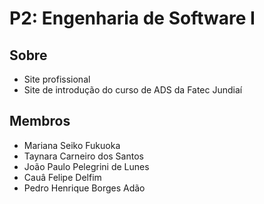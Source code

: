 # P2: Engenharia de Software I

## Sobre
- Site profissional
- Site de introdução do curso de ADS da Fatec Jundiaí

## Membros
- Mariana Seiko Fukuoka
- Taynara Carneiro dos Santos
- João Paulo Pelegrini de Lunes
- Cauâ Felipe Delfim
- Pedro Henrique Borges Adão
